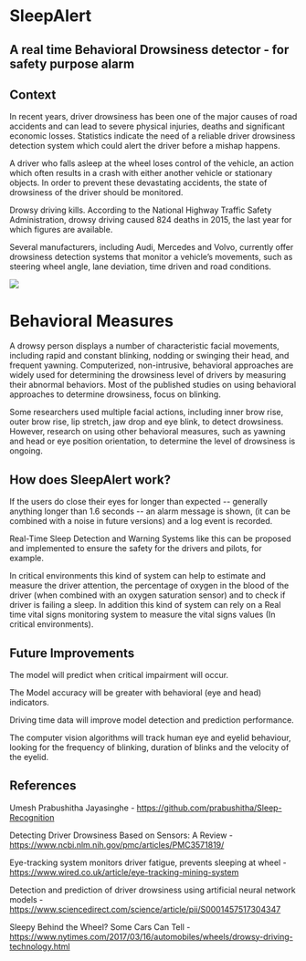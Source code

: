 # SleepAlert
## A real time Behavioral Drowsiness detector - for safety purpose alarm

## Context

In recent years, driver drowsiness has been one of the major causes of road accidents and can lead to severe physical injuries, deaths and significant economic losses. Statistics indicate the need of a reliable driver drowsiness detection system which could alert the driver before a mishap happens. 

A driver who falls asleep at the wheel loses control of the vehicle, an action which often results in a crash with either another vehicle or stationary objects. In order to prevent these devastating accidents, the state of drowsiness of the driver should be monitored.

Drowsy driving kills. According to the National Highway Traffic Safety Administration, drowsy driving caused 824 deaths in 2015, the last year for which figures are available.

Several manufacturers, including Audi, Mercedes and Volvo, currently offer drowsiness detection systems that monitor a vehicle’s movements, such as steering wheel angle, lane deviation, time driven and road conditions.

<img src="images/sleeprec.gif">

# Behavioral Measures

A drowsy person displays a number of characteristic facial movements, including rapid and constant blinking, nodding or swinging their head, and frequent yawning. Computerized, non-intrusive, behavioral approaches are widely used for determining the drowsiness level of drivers by measuring their abnormal behaviors. Most of the published studies on using behavioral approaches to determine drowsiness, focus on blinking. 

Some researchers used multiple facial actions, including inner brow rise, outer brow rise, lip stretch, jaw drop and eye blink, to detect drowsiness. However, research on using other behavioral measures, such as yawning and head or eye position orientation, to determine the level of drowsiness is ongoing.

## How does SleepAlert work?

If the users do close their eyes for longer than expected -- generally anything longer than 1.6 seconds -- an alarm message is shown, (it can be combined with a noise in future versions) and a log event is recorded.

Real-Time Sleep Detection and Warning Systems like this can be proposed and implemented to ensure the safety for the drivers and pilots, for example.

In critical environments this kind of system can help to estimate and measure the driver attention, the percentage of oxygen in the blood of the driver (when combined with an oxygen saturation sensor) and to check if driver is failing a sleep. In addition this kind of system can rely on a Real time vital signs monitoring system to measure the vital signs values (In critical environments). 

## Future Improvements

The model will predict when critical impairment will occur.

The Model accuracy will be greater with behavioral (eye and head) indicators.

Driving time data will improve model detection and prediction performance.
    
The computer vision algorithms will track human eye and eyelid behaviour, looking for the frequency of blinking, duration of blinks and the velocity of the eyelid.
    
## References
Umesh Prabushitha Jayasinghe - https://github.com/prabushitha/Sleep-Recognition

Detecting Driver Drowsiness Based on Sensors: A Review - https://www.ncbi.nlm.nih.gov/pmc/articles/PMC3571819/

Eye-tracking system monitors driver fatigue, prevents sleeping at wheel - https://www.wired.co.uk/article/eye-tracking-mining-system

Detection and prediction of driver drowsiness using artificial neural network models - https://www.sciencedirect.com/science/article/pii/S0001457517304347 

Sleepy Behind the Wheel? Some Cars Can Tell - https://www.nytimes.com/2017/03/16/automobiles/wheels/drowsy-driving-technology.html



